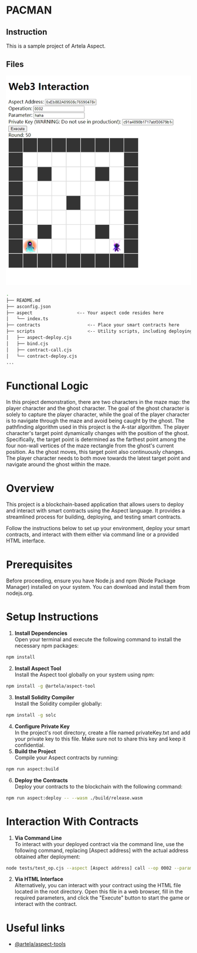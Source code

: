 
# PACMAN

## Instruction

This is a sample project of Artela Aspect. 

## Files

![avatar](/img/20240131102306.png)

```bash
.
├── README.md
├── asconfig.json
├── aspect                 <-- Your aspect code resides here
│   └── index.ts
├── contracts                  <-- Place your smart contracts here
├── scripts                    <-- Utility scripts, including deploying, binding and etc.
│   ├── aspect-deploy.cjs
│   ├── bind.cjs
│   ├── contract-call.cjs
│   └── contract-deploy.cjs
...
```
# Functional Logic
In this project demonstration, there are two characters in the maze map: the player character and the ghost character. The goal of the ghost character is solely to capture the player character, while the goal of the player character is to navigate through the maze and avoid being caught by the ghost. The pathfinding algorithm used in this project is the A-star algorithm. The player character's target point dynamically changes with the position of the ghost. Specifically, the target point is determined as the farthest point among the four non-wall vertices of the maze rectangle from the ghost's current position. As the ghost moves, this target point also continuously changes. The player character needs to both move towards the latest target point and navigate around the ghost within the maze.

# Overview
This project is a blockchain-based application that allows users to deploy and interact with smart contracts using the Aspect language. It provides a streamlined process for building, deploying, and testing smart contracts.

Follow the instructions below to set up your environment, deploy your smart contracts, and interact with them either via command line or a provided HTML interface.

# Prerequisites
Before proceeding, ensure you have Node.js and npm (Node Package Manager) installed on your system. You can download and install them from nodejs.org.

# Setup Instructions
1. **Install Dependencies**  
Open your terminal and execute the following command to install the necessary npm packages:
```bash
npm install
```
2. **Install Aspect Tool**  
   Install the Aspect tool globally on your system using npm:
```bash
npm install -g @artela/aspect-tool
```
3. **Install Solidity Compiler**  
   Install the Solidity compiler globally:
```bash
npm install -g solc
```
4. **Configure Private Key**  
   In the project's root directory, create a file named privateKey.txt and add your private key to this file. Make sure not to share this key and keep it confidential.
5. **Build the Project**  
   Compile your Aspect contracts by running:
```bash
npm run aspect:build
```
6. **Deploy the Contracts**  
   Deploy your contracts to the blockchain with the following command:
```bash
npm run aspect:deploy -- --wasm ./build/release.wasm
```
# Interaction With Contracts

1. **Via Command Line**  
   To interact with your deployed contract via the command line, use the following command, replacing [Aspect address] with the actual address obtained after deployment:
```bash
node tests/test_op.cjs --aspect [Aspect address] call --op 0002 --param haha
```
2. **Via HTML Interface**  
   Alternatively, you can interact with your contract using the HTML file located in the root directory. Open this file in a web browser, fill in the required parameters, and click the "Execute" button to start the game or interact with the contract.
# Useful links

* [@artela/aspect-tools](https://docs.artela.network/develop/reference/aspect-tool/overview)

